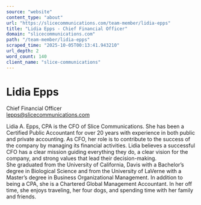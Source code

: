 ```yaml
---
source: "website"
content_type: "about"
url: "https://slicecommunications.com/team-member/lidia-epps"
title: "Lidia Epps - Chief Financial Officer"
domain: "slicecommunications.com"
path: "/team-member/lidia-epps"
scraped_time: "2025-10-05T00:13:41.943210"
url_depth: 2
word_count: 140
client_name: "slice-communications"
---
```


# Lidia Epps

Chief Financial Officer  
[lepps@slicecommunications.com](mailto:lepps@slicecommunications.com)

Lidia A. Epps, CPA is the CFO of Slice Communications. She has been a Certified Public Accountant for over 20 years with experience in both public and private accounting. As CFO, her role is to contribute to the success of the company by managing its financial activities. Lidia believes a successful CFO has a clear mission guiding everything they do, a clear vision for the company, and strong values that lead their decision-making.  
She graduated from the University of California, Davis with a Bachelor’s degree in Biological Science and from the University of LaVerne with a Master’s degree in Business Organizational Management. In addition to being a CPA, she is a Chartered Global Management Accountant. In her off time, she enjoys traveling, her four dogs, and spending time with her family and friends.
